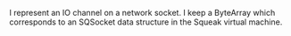 I represent an IO channel on a network socket. I keep a ByteArray which corresponds
to an SQSocket data structure in the Squeak virtual machine.